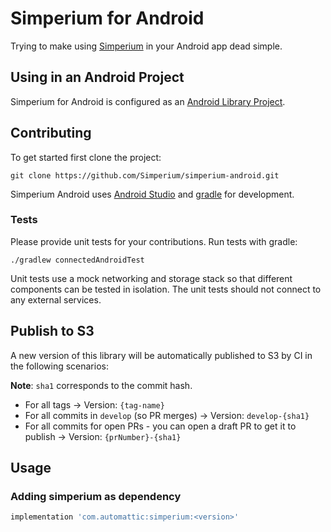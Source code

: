# Simperium for Android

Trying to make using [Simperium][Simperium.com] in your Android app dead simple.

## Using in an Android Project

Simperium for Android is configured as an [Android Library Project][].

## Contributing

To get started first clone the project:

```
git clone https://github.com/Simperium/simperium-android.git
```

Simperium Android uses [Android Studio][] and [gradle][] for development.

### Tests

Please provide unit tests for your contributions. Run tests with gradle:

```
./gradlew connectedAndroidTest
```

Unit tests use a mock networking and storage stack so that different components can be tested in isolation. The unit tests should not connect to any external services.

## Publish to S3

A new version of this library will be automatically published to S3 by CI in the following scenarios:

**Note**: `sha1` corresponds to the commit hash.

* For all tags -> Version: `{tag-name}`
* For all commits in `develop` (so PR merges) -> Version: `develop-{sha1}`
* For all commits for open PRs - you can open a draft PR to get it to publish -> Version: `{prNumber}-{sha1}`

## Usage

### Adding simperium as dependency

```groovy
implementation 'com.automattic:simperium:<version>'
```

[Android Studio]: http://developer.android.com/sdk/installing/studio.html
[Gradle]: http://www.gradleware.com
[Simperium.com]: http://simperium.com
[Android Library Project]: http://developer.android.com/tools/projects/index.html#LibraryProjects
